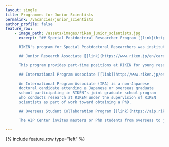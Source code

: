 ```yaml
---
layout: single
title: Programmes for Junior Scientists
permalink: /vacancies/junior_scientists
author_profile: false
feature_row:
    - image_path: /assets/images/riken_junior_scientists.jpg
      excerpt: "## Special Postdoctoral Researcher Program [[link](http://www.riken.jp/en/careers/programs/spdr/)]

      RIKEN's program for Special Postdoctoral Researchers was instituted to provide young and creative scientists the opportunity to be involved in autonomous and independent research that is in line with RIKEN objectives and research fields.

      ## Junior Research Associate [[link](https://www.riken.jp/en/careers/programs/jra/jra2022/)]

      This program provides part-time positions at RIKEN for young researchers enrolled in Japanese university PhD programs to give them the opportunity to carry out research alongside RIKEN scientists and to enhance RIKEN's creative and basic research capabilities.

      ## International Program Associate [[link](http://www.riken.jp/en/careers/programs/ipa/)]

      An International Program Associate (IPA) is a non-Japanese
      doctoral candidate attending a Japanese or overseas graduate
      school participating in RIKEN’s joint graduate school program
      who conducts research at RIKEN under the supervision of RIKEN
      scientists as part of work toward obtaining a PhD.

      ## Overseas Student Collaboration Program [[link](https://aip.riken.jp/aip-osc2-0/)]

      The AIP Center invites masters or PhD students from overseas to join us in cutting-edge collaborative research. Through a signed collaborative contract between your university and RIKEN AIP, you can embark on an academic journey in Japan. Additionally, as a trainee at RIKEN, you'll have the opportunity for 3-12 months of financial support. "

---
```


{% include feature_row type="left" %}
